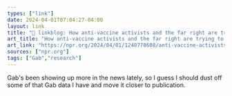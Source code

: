```yaml
---
types: ["link"]
date: 2024-04-01T07:04:27-04:00
layout: link
title: "🔗 linkblog: How anti-vaccine activists and the far right are trying to build a parallel economy'"
art_title: "How anti-vaccine activists and the far right are trying to build a parallel economy"
art_link: "https://npr.org/2024/04/01/1240778608/anti-vaccine-activists-far-right-freedom-economy-gab-gabpay"
sources: ["npr.org"]
tags: ["Gab","research"]
---
```

Gab's been showing up more in the news lately, so I guess I should dust off some of that Gab data I have and move it closer to publication.
